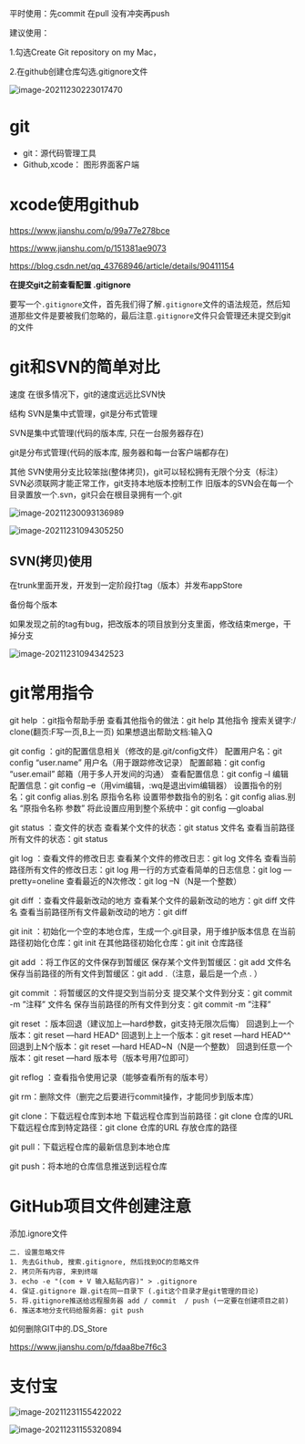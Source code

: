 平时使用：先commit 在pull 没有冲突再push

建议使用：

1.勾选Create Git repository on my Mac，

2.在github创建仓库勾选.gitignore文件

![image-20211230223017470](%E7%AC%94%E8%AE%B0.assets/image-20211230223017470.png)



#  git

- git：源代码管理工具
- Github,xcode： 图形界面客户端

# xcode使用github

https://www.jianshu.com/p/99a77e278bce

https://www.jianshu.com/p/151381ae9073

https://blog.csdn.net/qq_43768946/article/details/90411154

**在提交git之前查看配置 .gitignore**

要写一个`.gitignore`文件，首先我们得了解`.gitignore`文件的语法规范，然后知道那些文件是要被我们忽略的，最后注意`.gitignore`文件只会管理还未提交到git的文件

# git和SVN的简单对比

速度
在很多情况下，git的速度远远比SVN快

结构
SVN是集中式管理，git是分布式管理

SVN是集中式管理(代码的版本库, 只在一台服务器存在)

git是分布式管理(代码的版本库, 服务器和每一台客户端都存在)

其他
SVN使用分支比较笨拙(整体拷贝)，git可以轻松拥有无限个分支（标注）
SVN必须联网才能正常工作，git支持本地版本控制工作
旧版本的SVN会在每一个目录置放一个.svn，git只会在根目录拥有一个.git

![image-20211230093136989](%E7%AC%94%E8%AE%B0.assets/image-20211230093136989.png)

![image-20211231094305250](%E7%AC%94%E8%AE%B0.assets/image-20211231094305250.png)

## SVN(拷贝)使用

在trunk里面开发，开发到一定阶段打tag（版本）并发布appStore

备份每个版本

如果发现之前的tag有bug，把改版本的项目放到分支里面，修改结束merge，干掉分支

![image-20211231094342523](%E7%AC%94%E8%AE%B0.assets/image-20211231094342523.png)



# git常用指令

git help ：git指令帮助手册
查看其他指令的做法：git help 其他指令                                                                                                                             搜索关键字:/ clone(翻页:F写一页,B上一页)                                                                                                                         如果想退出帮助文档:输入Q

git config ：git的配置信息相关（修改的是.git/config文件）
配置用户名：git config “user.name” 用户名（用于跟踪修改记录）
配置邮箱：git config “user.email” 邮箱（用于多人开发间的沟通）
查看配置信息：git config –l
编辑配置信息：git config –e（用vim编辑，:wq是退出vim编辑器）
设置指令的别名：git config alias.别名 原指令名称
设置带参数指令的别名：git config alias.别名 “原指令名称 参数”
将此设置应用到整个系统中：git config ––gloabal

git status ：查文件的状态
查看某个文件的状态：git status 文件名
查看当前路径所有文件的状态：git status

git log ：查看文件的修改日志
查看某个文件的修改日志：git log 文件名
查看当前路径所有文件的修改日志：git log
用一行的方式查看简单的日志信息：git log ––pretty=oneline
查看最近的N次修改：git log –N（N是一个整数）

git diff ：查看文件最新改动的地方
查看某个文件的最新改动的地方：git diff 文件名
查看当前路径所有文件最新改动的地方：git diff

git init ：初始化一个空的本地仓库，生成一个.git目录，用于维护版本信息
在当前路径初始化仓库：git init
在其他路径初始化仓库：git init 仓库路径

git add ：将工作区的文件保存到暂缓区
保存某个文件到暂缓区：git add 文件名
保存当前路径的所有文件到暂缓区：git add .（注意，最后是一个点 . ）

git commit ：将暂缓区的文件提交到当前分支
提交某个文件到分支：git commit -m ”注释” 文件名
保存当前路径的所有文件到分支：git commit -m ”注释” 

git reset ：版本回退（建议加上––hard参数，git支持无限次后悔）
回退到上一个版本：git reset ––hard HEAD^
回退到上上一个版本：git reset ––hard HEAD^^
回退到上N个版本：git reset ––hard HEAD~N（N是一个整数）
回退到任意一个版本：git reset ––hard 版本号（版本号用7位即可）

git reflog ：查看指令使用记录（能够查看所有的版本号）

git rm：删除文件（删完之后要进行commit操作，才能同步到版本库）

git clone：下载远程仓库到本地
下载远程仓库到当前路径：git clone 仓库的URL
下载远程仓库到特定路径：git clone 仓库的URL 存放仓库的路径

git pull：下载远程仓库的最新信息到本地仓库

git push：将本地的仓库信息推送到远程仓库 

# GitHub项目文件创建注意

添加.ignore文件

```
二. 设置忽略文件
1. 先去Github, 搜索.gitignore, 然后找到OC的忽略文件
2. 拷贝所有内容, 来到终端
3. echo -e "(com + V 输入粘贴内容)" > .gitignore
4. 保证.gitignore 跟.git在同一目录下 (.git这个目录才是git管理的目论)
5. 将.gitignore推送给远程服务器 add / commit  / push (一定要在创建项目之前)
6. 推送本地分支代码给服务器: git push
```

如何删除GIT中的.DS_Store

https://www.jianshu.com/p/fdaa8be7f6c3

# 支付宝

![image-20211231155422022](%E7%AC%94%E8%AE%B0.assets/image-20211231155422022.png)

![image-20211231155320894](%E7%AC%94%E8%AE%B0.assets/image-20211231155320894.png)
